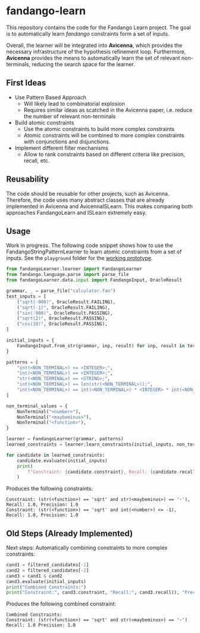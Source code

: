 # fandango-learn

This repository contains the code for the Fandango Learn project.
The goal is to automatically learn _fandango_ constraints form a set of inputs.

Overall, the learner will be integrated into **Avicenna**, which provides the necessary infrastructure of the hypothesis refinement loop.
Furthermore, **Avicenna** provides the means to automatically learn the set of relevant non-terminals, reducing the search space for the learner.

## First Ideas

- Use Pattern Based Approach
   - Will likely lead to combinatorial explosion
   - Requires similar ideas as scatched in the Avicenna paper, i.e. reduce the number of relevant non-terminals
- Build atomic constraints
   - Use the atomic constraints to build more complex constraints
   - Atomic constraints will be combined to more complex constraints with conjunctions and disjunctions.
- Implement different filter mechanisms 
   - Allow to rank constraints based on different criteria like precision, recall, etc.

## Reusability

The code should be reusable for other projects, such as Avicenna.
Therefore, the code uses many abstract classes that are already implemented in Avicenna and AvicennaISLearn.
This makes comparing both approaches FandangoLearn and ISLearn extremely easy.

## Usage

Work in progress. The following code snippet shows how to use the FandangoStringPatternLearner to learn atomic constraints from a set of inputs.
See the `playground` folder for the [working prototype](./playground/readme.py).

```python
from fandangoLearner.learner import FandangoLearner
from fandango.language.parse import parse_file
from fandangoLearner.data.input import FandangoInput, OracleResult

grammar, _ = parse_file("calculator.fan")
test_inputs = [
    ("sqrt(-900)", OracleResult.FAILING),
    ("sqrt(-1)", OracleResult.FAILING),
    ("sin(-900)", OracleResult.PASSING),
    ("sqrt(2)", OracleResult.PASSING),
    ("cos(10)", OracleResult.PASSING),
]

initial_inputs = {
    FandangoInput.from_str(grammar, inp, result) for inp, result in test_inputs
}

patterns = [
    "int(<NON_TERMINAL>) <= <INTEGER>;",
    "int(<NON_TERMINAL>) == <INTEGER>;",
    "str(<NON_TERMINAL>) == <STRING>;",
    "int(<NON_TERMINAL>) == len(str(<NON_TERMINAL>));",
    "int(<NON_TERMINAL>) == int(<NON_TERMINAL>) * <INTEGER> * int(<NON_TERMINAL>) * <INTEGER>;",
]

non_terminal_values = {
    NonTerminal("<number>"),
    NonTerminal("<maybeminus>"),
    NonTerminal("<function>"),
}

learner = FandangoLearner(grammar, patterns)
learned_constraints = learner.learn_constraints(initial_inputs, non_terminal_values)

for candidate in learned_constraints:
    candidate.evaluate(initial_inputs)
    print(
        f"Constraint: {candidate.constraint}, Recall: {candidate.recall()}, Precision: {candidate.precision()}"
    )
```

Produces the following constraints:

```
Constraint: (str(<function>) == 'sqrt' and str(<maybeminus>) == '-'), Recall: 1.0, Precision: 1.0
Constraint: (str(<function>) == 'sqrt' and int(<number>) <= -1), Recall: 1.0, Precision: 1.0
```


## Old Steps (Already Implemented) 

Next steps: Automatically combining constraints to more complex constraints:

```python
cand1 = filtered_candidates[-1]
cand2 = filtered_candidates[-2]
cand3 = cand1 & cand2
cand3.evaluate(initial_inputs)
print("Combined Constraints:")
print("Constraint:", cand3.constraint, "Recall:", cand3.recall(), "Precision:", cand3.precision())
```

Produces the following combined constraint:

```
Combined Constraints:
Constraint: (str(<function>) == 'sqrt' and str(<maybeminus>) == '-') Recall: 1.0 Precision: 1.0
```
